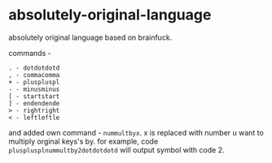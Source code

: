 # absolutely-original-language

absolutely original language based on brainfuck.

commands -

```
. - dotdotdotd
, - commacomma
+ - pluspluspl
- - minusminus
[ - startstart
] - endendende
> - rightright
< - leftleftle
```
and added own command - ```nummultbyx```. x is replaced with number u want to multiply orginal keys's by. 
for example, code ```plusplusplnummultby2dotdotdotd``` will output symbol with code 2.
